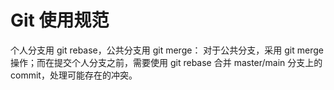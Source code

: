 # Git 使用规范


个人分支用 git rebase，公共分支用 git merge：
对于公共分支，采用 git merge 操作；而在提交个人分支之前，需要使用 git rebase 合并 master/main 分支上的 commit，处理可能存在的冲突。
